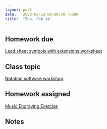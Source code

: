 ```yaml
---
layout: post
date:   2023-02-14 00:00:00 -0500
title:  "Tue, Feb 14"
---
```


## Homework due

[Lead sheet symbols with extensions worksheet](https://viva.pressbooks.pub/openmusictheory/chapter/chord-symbols/#assignments)

## Class topic

[Notation software workshop]()

## Homework assigned

[Music Engraving Exercise](https://gmuedu-my.sharepoint.com/:b:/g/personal/mlavengo_gmu_edu/ETaWywkMF9tOrGv_MXkEzOEB9r0dGKLG8LMnYXjBVca5rg?e=5ZDN4b)

## Notes


